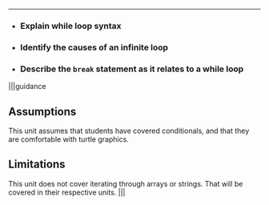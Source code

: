 ---

* ### Explain while loop syntax
* ### Identify the causes of an infinite loop
* ### Describe the `break` statement as it relates to a while loop

|||guidance
## Assumptions
This unit assumes that students have covered conditionals, and that they are comfortable with turtle graphics.

## Limitations
This unit does not cover iterating through arrays or strings. That will be covered in their respective units.
|||